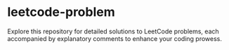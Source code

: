 # leetcode-problem
Explore this repository for detailed solutions to LeetCode problems, each accompanied by explanatory comments to enhance your coding prowess.
